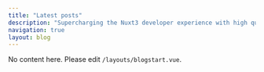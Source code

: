 ```yaml
---
title: "Latest posts"
description: "Supercharging the Nuxt3 developer experience with high quality modules and tools!"
navigation: true
layout: blog
---
```


No content here. Please edit `/layouts/blogstart.vue`.
